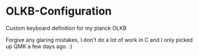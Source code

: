 # OLKB-Configuration
Custom keyboard definition for my planck OLKB

Forgive any glaring mistakes, I don't do a lot of work in C and I only picked up QMK a few days ago. :) 
